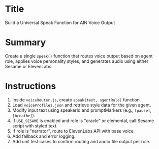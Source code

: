 # Title
Build a Universal Speak Function for AIN Voice Output

# Summary
Create a single `speak()` function that routes voice output based on agent role, applies voice personality styles, and generates audio using either Sesame or ElevenLabs.

# Instructions
1. Inside `voiceRouter.js`, create `speak(text, agentRole)` function.
2. Load `voiceProfiles.json` and retrieve style data for the given agent.
3. Modify input text using speakerId and promptMarkers (e.g., `[pause]`, `[breathe]`).
4. If `USE_SESAME` is enabled and role is "oracle" or elemental, call Sesame script with styled text.
5. If role is "narrator", route to ElevenLabs API with base voice.
6. Add fallback and error logging.
7. Add unit test cases to confirm routing and audio file output per role.